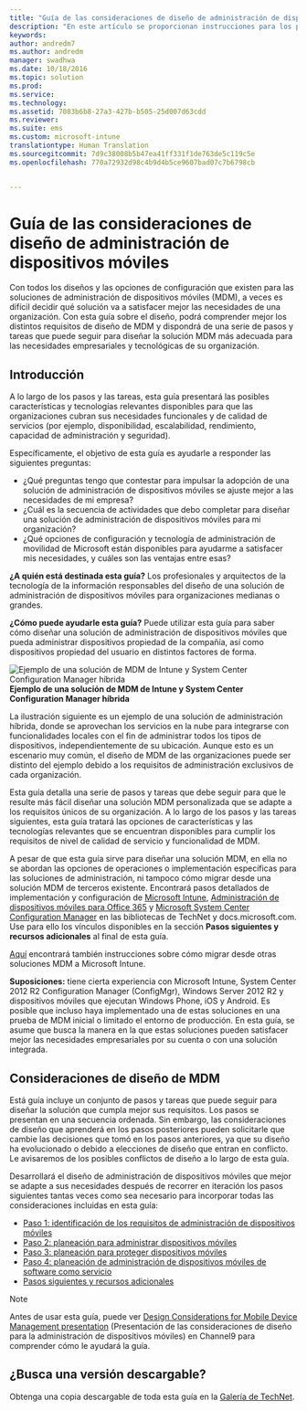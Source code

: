 ```yaml
---
title: "Guía de las consideraciones de diseño de administración de dispositivos móviles"
description: "En este artículo se proporcionan instrucciones para los profesionales de TI sobre cómo diseñar soluciones de administración de dispositivos móviles (MDM) de Microsoft que se crean en Enterprise Mobility + Security."
keywords: 
author: andredm7
ms.author: andredm
manager: swadhwa
ms.date: 10/18/2016
ms.topic: solution
ms.prod: 
ms.service: 
ms.technology: 
ms.assetid: 7083b6b8-27a3-427b-b505-25d007d63cdd
ms.reviewer: 
ms.suite: ems
ms.custom: microsoft-intune
translationtype: Human Translation
ms.sourcegitcommit: 7d9c38008b5b47ea41ff331f1de763de5c119c5e
ms.openlocfilehash: 770a72932d98c4b9d4b5ce9607bad07c7b6798cb


---
```


# <a name="mobile-device-management-design-considerations-guide"></a>Guía de las consideraciones de diseño de administración de dispositivos móviles

Con todos los diseños y las opciones de configuración que existen para las soluciones de administración de dispositivos móviles (MDM), a veces es difícil decidir qué solución va a satisfacer mejor las necesidades de una organización. Con esta guía sobre el diseño, podrá comprender mejor los distintos requisitos de diseño de MDM y dispondrá de una serie de pasos y tareas que puede seguir para diseñar la solución MDM más adecuada para las necesidades empresariales y tecnológicas de su organización. 

## <a name="getting-started"></a>Introducción

A lo largo de los pasos y las tareas, esta guía presentará las posibles características y tecnologías relevantes disponibles para que las organizaciones cubran sus necesidades funcionales y de calidad de servicios (por ejemplo, disponibilidad, escalabilidad, rendimiento, capacidad de administración y seguridad).

Específicamente, el objetivo de esta guía es ayudarle a responder las siguientes preguntas:

- ¿Qué preguntas tengo que contestar para impulsar la adopción de una solución de administración de dispositivos móviles se ajuste mejor a las necesidades de mi empresa?
- ¿Cuál es la secuencia de actividades que debo completar para diseñar una solución de administración de dispositivos móviles para mi organización?
- ¿Qué opciones de configuración y tecnología de administración de movilidad de Microsoft están disponibles para ayudarme a satisfacer mis necesidades, y cuáles son las ventajas entre esas?

**¿A quién está destinada esta guía?** Los profesionales y arquitectos de la tecnología de la información responsables del diseño de una solución de administración de dispositivos móviles para organizaciones medianas o grandes.

**¿Cómo puede ayudarle esta guía?** Puede utilizar esta guía para saber cómo diseñar una solución de administración de dispositivos móviles que pueda administrar dispositivos propiedad de la compañía, así como dispositivos propiedad del usuario en distintos factores de forma.

![Ejemplo de una solución de MDM de Intune y System Center Configuration Manager híbrida](./media/MDM_Figure_01.png)
**Ejemplo de una solución de MDM de Intune y System Center Configuration Manager híbrida**

La ilustración siguiente es un ejemplo de una solución de administración híbrida, donde se aprovechan los servicios en la nube para integrarse con funcionalidades locales con el fin de administrar todos los tipos de dispositivos, independientemente de su ubicación. Aunque esto es un escenario muy común, el diseño de MDM de las organizaciones puede ser distinto del ejemplo debido a los requisitos de administración exclusivos de cada organización.
 
Esta guía detalla una serie de pasos y tareas que debe seguir para que le resulte más fácil diseñar una solución MDM personalizada que se adapte a los requisitos únicos de su organización. A lo largo de los pasos y las tareas siguientes, esta guía tratará las opciones de características y las tecnologías relevantes que se encuentran disponibles para cumplir los requisitos de nivel de calidad de servicio y funcionalidad de MDM. 

A pesar de que esta guía sirve para diseñar una solución MDM, en ella no se abordan las opciones de operaciones o implementación específicas para las soluciones de administración, ni tampoco cómo migrar desde una solución MDM de terceros existente. Encontrará pasos detallados de implementación y configuración de [Microsoft Intune](/Intune/), [Administración de dispositivos móviles para Office 365](https://technet.microsoft.com/library/ms.o365.cc.devicepolicy.aspx) y [Microsoft System Center Configuration Manager](https://technet.microsoft.com/library/cc507089.aspx) en las bibliotecas de TechNet y docs.microsoft.com. Use para ello los vínculos disponibles en la sección **Pasos siguientes y recursos adicionales** al final de esta guía.

[Aquí](https://blogs.technet.microsoft.com/intunesupport/2016/02/10/new-guide-on-how-to-migrate-from-other-mdm-technologies-to-microsoft-intune/) encontrará también instrucciones sobre cómo migrar desde otras soluciones MDM a Microsoft Intune.

**Suposiciones:** tiene cierta experiencia con Microsoft Intune, System Center 2012 R2 Configuration Manager (ConfigMgr), Windows Server 2012 R2 y dispositivos móviles que ejecutan Windows Phone, iOS y Android. Es posible que incluso haya implementado una de estas soluciones en una prueba de MDM inicial o limitado el entorno de producción. En esta guía, se asume que busca la manera en la que estas soluciones pueden satisfacer mejor las necesidades empresariales por su cuenta o con una solución integrada.

## <a name="mdm-design-considerations"></a>Consideraciones de diseño de MDM
Está guía incluye un conjunto de pasos y tareas que puede seguir para diseñar la solución que cumpla mejor sus requisitos. Los pasos se presentan en una secuencia ordenada. Sin embargo, las consideraciones de diseño que aprenderá en los pasos posteriores pueden solicitarle que cambie las decisiones que tomó en los pasos anteriores, ya que su diseño ha evolucionado o debido a elecciones de diseño que entran en conflicto. Le avisaremos de los posibles conflictos de diseño a lo largo de esta guía.

Desarrollará el diseño de administración de dispositivos móviles que mejor se adapte a sus necesidades después de recorrer en iteración los pasos siguientes tantas veces como sea necesario para incorporar todas las consideraciones incluidas en esta guía: 

- [Paso 1: identificación de los requisitos de administración de dispositivos móviles](mdm-step-1-identify-your-mobile-device-management-requirements.md)
- [Paso 2: planeación para administrar dispositivos móviles](mdm-step-2-plan-for-mobile-device-management.md)
- [Paso 3: planeación para proteger dispositivos móviles](mdm-step-3-plan-enhancing-mobile-devices-protection.md)
- [Paso 4: planeación de administración de dispositivos móviles de software como servicio](mdm-step-4-plan-for-software-as-a-service-mobile-device-management.md)
- [Pasos siguientes y recursos adicionales](mdm-next-steps-and-additional-resources.md)

>[!NOTE]
> Antes de usar esta guía, puede ver [Design Considerations for Mobile Device Management presentation](https://channel9.msdn.com/Shows/TechNet+Radio/TNR1610) (Presentación de las consideraciones de diseño para la administración de dispositivos móviles) en Channel9 para comprender cómo le ayudará la guía. 
        
## <a name="looking-for-a-downloadable-version"></a>¿Busca una versión descargable?
Obtenga una copia descargable de toda esta guía en la [Galería de TechNet](https://gallery.technet.microsoft.com/Mobile-Device-Management-7d401582).



<!--HONumber=Nov16_HO4-->


